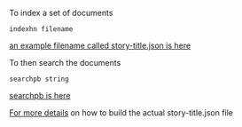 
To index a set of documents

```
indexhn filename
```

[an example filename called story-title.json is here](https://github.com/stormasm/hackernews-story-archive/tree/master/data)

To then search the documents

```
searchpb string
```

[searchpb is here](https://github.com/stormasm/rust-search/tree/master/tantivy/tan01/examples)

[For more details](https://github.com/stormasm/hackernews-story/tree/master/examples)
on how to build the actual story-title.json file
